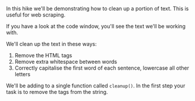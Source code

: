 In this hike we'll be demonstrating how to clean up a portion of text. This is 
useful for web scraping.

If you have a look at the code window, you'll see the text we'll be working with.

We'll clean up the text in these ways:

1. Remove the HTML tags
2. Remove extra whitespace between words
3. Correctly capitalise the first word of each sentence, lowercase all other letters

We'll be adding to a single function called `cleanup()`. In the first step your task is to 
remove the tags from the string.
